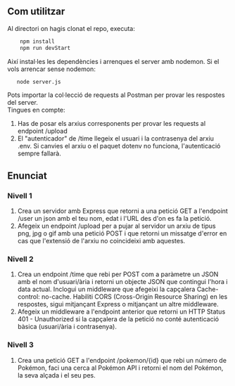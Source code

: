 ## Com utilitzar
Al directori on hagis clonat el repo, executa:
```sh
    npm install
    npm run devStart
   ```
Així instal·les les dependències i arrenques el server amb nodemon. Si el vols arrencar sense nodemon:
```sh
   node server.js
   ```
Pots importar la col·lecció de requests al Postman per provar les respostes del server.<br>
Tingues en compte:
1. Has de posar els arxius corresponents per provar les requests al endpoint /upload
2. El "autenticador" de /time llegeix el usuari i la contrasenya del arxiu .env. Si  canvies el arxiu o el paquet dotenv no funciona, l'autenticació sempre fallarà.

## Enunciat
### Nivell 1
<ol>
<li>
Crea un servidor amb Express que retorni a una petició GET a l'endpoint /user un json amb el teu nom, edat i l'URL des d'on es fa la petició.
</li>
<li>
Afegeix un endpoint /upload per a pujar al servidor un arxiu de tipus png, jpg o gif amb una petició POST i que retorni un missatge d'error en cas que l'extensió de l'arxiu no coincideixi amb aquestes.
</li>
</ol>

### Nivell 2
<ol>
<li>
Crea un endpoint /time que rebi per POST com a paràmetre un JSON amb el nom d'usuari/ària i retorni un objecte JSON que contingui l'hora i data actual. Inclogui un middleware que afegeixi la capçalera Cache-control: no-cache. Habiliti CORS (Cross-Origin Resource Sharing) en les respostes, sigui mitjançant Express o mitjançant un altre middleware.
</li>
<li>
Afegeix un middleware a l'endpoint anterior que retorni un HTTP Status 401 - Unauthorized si la capçalera de la petició no conté autenticació bàsica (usuari/ària i contrasenya).
</li>
</ol>

### Nivell 3
<p>
    <ol>
    <li>
    Crea una petició GET a l'endpoint /pokemon/{id} que rebi un número de Pokémon, faci una cerca al Pokémon API i retorni el nom del Pokémon, la seva alçada i el seu pes.
    </li>
    </ol>
</p>